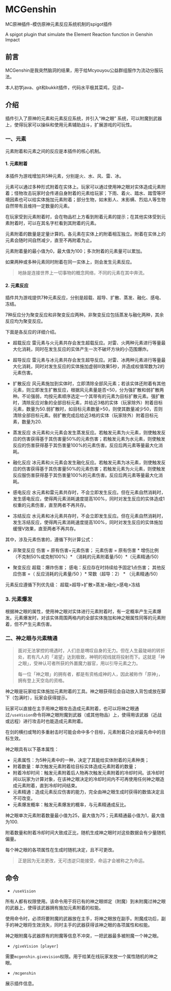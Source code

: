 # MCGenshin 

MC原神插件-模仿原神元素反应系统机制的spigot插件

A spigot plugin that simulate the Element Reaction function in Genshin Impact

## 前言

MCGenshin是我突然脑洞的结果，用于给Mcyouyou公益群组服作为流动分服玩法。

本人初学java、git和bukkit插件，代码水平极其菜鸡，见谅~

## 介绍

插件引入了原神的元素和元素反应系统，并引入“神之眼” 系统，可以附魔到武器上，使得玩家可以操纵和使用元素辅助战斗，扩展游戏的可玩性。

### 一、元素

元素附着和元素之间的反应是本插件的核心机制。

#### 1. 元素附着

本插件为游戏增加共5种元素，分别是火、水、风、雷、冰。

元素可以通过多种形式附着在实体上。玩家可以通过使用神之眼对实体造成元素附着；怪物攻击玩家时会传递自身附着的元素给玩家；下雨、着火、踏水、踏雪等环境因素也可以给实体施加元素附着；部分生物，如末影人、末影螨、烈焰人等生物自然带有且维持一定数量的元素。

在玩家受到元素附着时，会在物品栏上方看到附着元素的提示；在其他实体受到元素附着时，可以在其名字栏看到其附着的元素。

元素附着的数量是定量计算的。各元素在实体上的附着相互独立。附着在实体上的元素会随时间自然减少，直至不再附着为止。

元素附着量的最小值为0，最大值为100；多次附着的元素量可以累加。

如果两种或多种元素同时附着在同一实体上，则会发生元素反应。

> 地脉是连接世界上一切事物的概念网络，不同的元素在其中奔流。

#### 2. 元素反应

插件共为游戏提供7种元素反应，分别是超载、超导、扩散、蒸发、融化、感电、冻结。

7种反应分为聚变反应和非聚变反应两种。非聚变反应包括蒸发与融化两种，其余反应均为聚变反应。

下面是各反应的详细介绍。

- 超载反应
  雷元素与火元素共存会发生超载反应。对雷、火两种元素进行等量最大化消耗，同时在发生反应的实体产生一次不破坏方块的小范围爆炸。

- 超导反应
  雷元素与冰元素共存会发生超导反应。对雷、冰两种元素进行等量最大化消耗，同时对发生反应的实体施加虚弱III效果5秒，并造成权值常数为2的元素伤害。

- 扩散反应
  风元素施加到实体时，立即清除全部风元素；若该实体还附着有其他元素，则立即发生扩散反应，根据风元素量是否<50，分为强扩散和弱扩散两种。不论强弱，均按元素顺序选定一个其带有的元素为目标扩散元素。强扩散时，清除反应对象的全部目标元素，并给近3格的实体（玩家除外）附着目标元素，数量为50.弱扩散时，如目标元素数量>50，则使其数量减少50，否则清除全部目标元素。弱扩散完成后给近3格的实体（玩家除外）附着目标元素，数量为20.

- 蒸发反应
  水元素和火元素会发生蒸发反应。若触发元素为火元素，则使触发反应的伤害获得基于其伤害量50%的元素伤害；若触发元素为水元素，则使触发反应的伤害获得基于其伤害量100%的元素伤害。反应后两元素等量最大化消耗。

- 融化反应
  冰元素和火元素会发生融化反应。若触发元素为冰元素，则使触发反应的伤害获得基于其伤害量50%的元素伤害；若触发元素为火元素，则使触发反应服伤害获得基于其伤害量100%的元素伤害。反应后两元素等量最大化消耗。

- 感电反应
  水元素和雷元素共存时，不会立即发生反应。但在元素自然消耗时，发生感电反应，使得两元素消耗速度提高100%，同时对发生反应的实体造成1权重的元素伤害，直至两者不再共存。

- 冻结反应
  水元素和冰元素共存时，不会立即发生反应。但在元素自然消耗时，发生冻结反应，使得两元素消耗速度提高100%，同时对发生反应的实体施加缓慢V效果，直至两者不再共存。

其中，涉及元素伤害的，遵循下列计算公式：

- 非聚变反应
  伤害 = 原有伤害+元素伤害；
  元素伤害 = 原有伤害 * 增伤比例（不克制50%或克制100%）* （消耗的元素附着量/50）*（元素精通/50）

- 聚变反应
  超载：爆炸伤害；
  感电：反应存在时持续给予固定1点伤害；
  其他反应伤害 =（ 反应消耗的元素量/50 ）* 常数（超导：2） * （元素精通/50）

元素反应遵循下列优先级：
超载>超导>扩散>蒸发>融化>感电>冻结

### 3. 元素爆发

根据神之眼的属性，使用神之眼对实体进行元素附着时，有一定概率产生元素爆发。元素爆发时，对该实体周围两格内的全部实体施加和神之眼属性同等的元素附着，但不产生元素伤害。



### 二、神之眼与元素精通

> 面对无法掌控的境遇时，人们总是喟叹自身的无力。但在人生最陡峭的转折处，若有凡人的「渴望」达到极致，神明的视线就将投射而下。这就是「神之眼」，受神认可者所获的外置魔力器官，用以引导元素之力。
>
> 每一位「神之眼」的拥有者，都是有资格成神的人，因此被称作「原神」，拥有登上天空岛的资格。

神之眼是玩家给实体施加元素附着的工具。神之眼获得后会自动放入背包或放在脚下（包满时），玩家会获得提示。

玩家可以直接在主手用神之眼攻击造成元素附着，也可以将神之眼通过`/useVision`命令将神之眼附魔到武器（或其他物品）上，使得用该武器（近战或远程）进行攻击时也能造成元素附着。

在剑的横扫或弩的多重射击时可能会命中多个目标，元素附着只会对最先命中的目标生效。

神之眼具有以下基本属性：

- 元素属性：为5种元素中的一种，决定了其能给实体附着的元素种类；
- 附着数量：单次触发元素附着给目标实体造成元素附着的数量；
- 附着冷却时间：触发元素附着后人物再次触发元素附着的冷却时间。该冷却时间以玩家为计算对象，在该神之眼决定的冷却时间内不可再使用任何神之眼造成元素附着，直到冷却时间结束。
- 元素精通：造成元素反应伤害的能力，完全由神之眼生成时获得的数值决定且不可改变。
- 元素爆发概率：触发元素爆发的概率，与元素精通成反比。

神之眼单次元素附着数量最小值为25，最大值为75；元素精通最小值为1，最大值为100.

附着数量和附着冷却时间大致成正比，随机生成神之眼时对这些数据会有少量随机偏量。

每个神之眼的各项属性在生成时随机决定，且不可更改。

> 正是因为无法更改，无可违逆只能接受，命运才会被称之为命运。



## 命令

- `/useVision`

所有人都有权限使用。该命令用于将已有的神之眼绑定（附魔）到未附魔过神之眼的武器上，使得该武器拥有施加元素附着的权能。

使用命令时，必须将要附魔的武器放在主手，将神之眼放在副手。附魔成功后，副手的神之眼将生效消失，同时主手的武器获得该神之眼的各项属性和权能。

神之眼附魔与武器原有的附魔等信息不冲突，一把武器最多被附魔一个神之眼。

- `/giveVision [player]`

需要`mcgenshin.givevision`权限。用于给某在线玩家发放一个属性随机的神之眼。

- `/mcgenshin`

展示插件信息。



